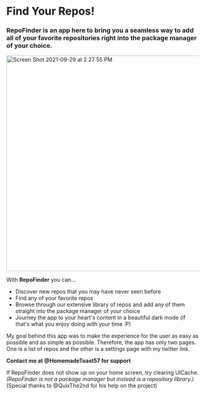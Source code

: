 # **Find Your Repos!**

### RepoFinder is an app here to bring you a seamless way to add all of your favorite repositories right into the package manager of your choice.


<img width="564" alt="Screen Shot 2021-09-29 at 2 27 55 PM" src="https://user-images.githubusercontent.com/54961512/135329490-bf9a64a5-a9e5-4f54-b2e1-bf1d06513184.png">

With  **RepoFinder**  you can...

-   Discover new repos that you may have never seen before
-   Find any of your favorite repos
-   Browse through our extensive library of repos and add any of them straight into the package manager of your choice
-   Journey the app to your heart's content in a beautiful dark mode (if that's what you enjoy doing with your time :P)

My goal behind this app was to make the experience for the user as easy as possible and as simple as possible. Therefore, the app has only two pages. One is a list of repos and the other is a settings page with my twitter link.  

**Contact me at @HomemadeToast57 for support**  

If RepoFinder does not show up on your home screen, try clearing UICache.  
*(RepoFinder is not a package manager but instead is a repository library.)*  
(Special thanks to @QuixThe2nd for his help on the project)

